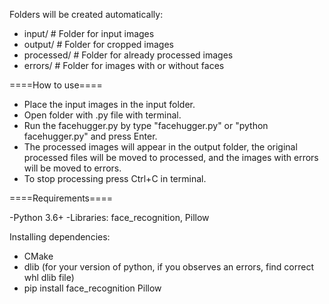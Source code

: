 Folders will be created automatically:
- input/ # Folder for input images
- output/ # Folder for cropped images
- processed/ # Folder for already processed images
- errors/ # Folder for images with or without faces

====How to use====

- Place the input images in the input folder.
- Open folder with .py file with terminal.
- Run the facehugger.py by type "facehugger.py" or "python facehugger.py" and press Enter.
- The processed images will appear in the output folder, the original processed files will be moved to processed, and the images with errors will be moved to errors.
- To stop processing press Ctrl+C in terminal.

====Requirements====

-Python 3.6+
-Libraries: face_recognition, Pillow

Installing dependencies:

- CMake
- dlib (for your version of python, if you observes an errors, find correct whl dlib file)
- pip install face_recognition Pillow

